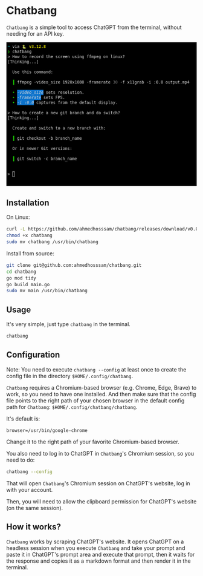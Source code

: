 # Chatbang

`Chatbang` is a simple tool to access ChatGPT from the terminal, without needing for an API key.

![Chatbang](./assets/chatbang.png)

## Installation

On Linux:

```bash
curl -L https://github.com/ahmedhosssam/chatbang/releases/download/v0.0.1/myprogram -o chatbang
chmod +x chatbang
sudo mv chatbang /usr/bin/chatbang
```

Install from source:

```bash
git clone git@github.com:ahmedhosssam/chatbang.git
cd chatbang
go mod tidy
go build main.go
sudo mv main /usr/bin/chatbang
```


## Usage

It's very simple, just type `chatbang` in the terminal.
```bash
chatbang
```

## Configuration

Note: You need to execute `chatbang --config` at least once to create the config file in the directory `$HOME/.config/chatbang`.

`Chatbang` requires a Chromium-based browser (e.g. Chrome, Edge, Brave) to work, so you need to have one installed. And then make sure that the config file points to the right path of your chosen browser in the default config path for `Chatbang`: `$HOME/.config/chatbang/chatbang`.

It's default is:
```
browser=/usr/bin/google-chrome
```

Change it to the right path of your favorite Chromium-based browser.

You also need to log in to ChatGPT in `Chatbang`'s Chromium session, so you need to do:
```bash
chatbang --config
```
That will open `Chatbang`'s Chromium session on ChatGPT's website, log in with your account.

Then, you will need to allow the clipboard permission for ChatGPT's website (on the same session).

## How it works?

`Chatbang` works by scraping ChatGPT's website. It opens ChatGPT on a headless session when you execute `Chatbang` and take your prompt and paste it in ChatGPT's prompt area and execute that prompt, then it waits for the response and copies it as a markdown format and then render it in the terminal.
